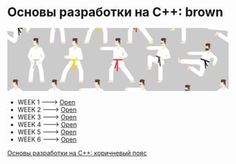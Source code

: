 # Основы разработки на C++: brown

![alt-текст](https://github.com/Hitoku/basics-of-c-plus-plus-development-red-belt/blob/main/img.jpg)


* WEEK 1 ---> [Open](https://github.com/Hrodvintir/-basics-of-c-plus-plus-development-brown-belt/tree/main/week1)
* WEEK 2 ---> [Open](https://github.com/Hitoku/basics-of-c-plus-plus-development-red-belt/tree/master/Week_2)
* WEEK 3 ---> [Open](https://github.com/Hitoku/basics-of-c-plus-plus-development-red-belt/tree/master/Week_3)
* WEEK 4 ---> [Open](https://github.com/Hitoku/basics-of-c-plus-plus-development-red-belt/tree/master/Week_4)
* WEEK 5 ---> [Open](https://github.com/Hitoku/basics-of-c-plus-plus-development-red-belt/tree/master/Week_5)
* WEEK 6 ---> [Open](https://github.com/Hitoku/basics-of-c-plus-plus-development-red-belt/tree/master/Week_6)

[Основы разработки на C++: коричневый пояс](https://github.com/Hitoku/basics-of-c-plus-plus-development-brown-belt)

